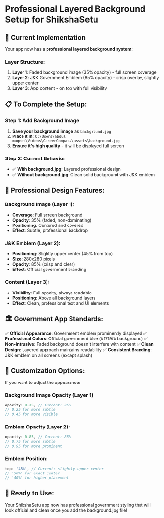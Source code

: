 # Professional Layered Background Setup for ShikshaSetu

## 🎯 Current Implementation

Your app now has a **professional layered background system**:

### Layer Structure:
1. **Layer 1**: Faded background image (35% opacity) - full screen coverage
2. **Layer 2**: J&K Government Emblem (85% opacity) - crisp overlay, slightly upper center
3. **Layer 3**: App content - on top with full visibility

## 📋 To Complete the Setup:

### Step 1: Add Background Image
1. **Save your background image** as `background.jpg`
2. **Place it in**: `C:\Users\abdul muqeet\Videos\CareerCompass\assets\background.jpg`
3. **Ensure it's high quality** - it will be displayed full screen

### Step 2: Current Behavior
- ✅ **With background.jpg**: Layered professional design
- ✅ **Without background.jpg**: Clean solid background with J&K emblem

## 🎨 Professional Design Features:

### Background Image (Layer 1):
- **Coverage**: Full screen background
- **Opacity**: 35% (faded, non-dominating)
- **Positioning**: Centered and covered
- **Effect**: Subtle, professional backdrop

### J&K Emblem (Layer 2):
- **Positioning**: Slightly upper center (45% from top)
- **Size**: 280x280 pixels
- **Opacity**: 85% (crisp and clear)
- **Effect**: Official government branding

### Content (Layer 3):
- **Visibility**: Full opacity, always readable
- **Positioning**: Above all background layers
- **Effect**: Clean, professional text and UI elements

## 🏛️ Government App Standards:

✅ **Official Appearance**: Government emblem prominently displayed
✅ **Professional Colors**: Official government blue (#f7f9fb background)
✅ **Non-intrusive**: Faded background doesn't interfere with content
✅ **Clean Design**: Layered approach maintains readability
✅ **Consistent Branding**: J&K emblem on all screens (except splash)

## 🔧 Customization Options:

If you want to adjust the appearance:

### Background Image Opacity (Layer 1):
```typescript
opacity: 0.35, // Current: 35%
// 0.25 for more subtle
// 0.45 for more visible
```

### Emblem Opacity (Layer 2):
```typescript
opacity: 0.85, // Current: 85%
// 0.75 for more subtle
// 0.95 for more prominent
```

### Emblem Position:
```typescript
top: '45%', // Current: slightly upper center
// '50%' for exact center
// '40%' for higher placement
```

## 🚀 Ready to Use:

Your ShikshaSetu app now has professional government styling that will look official and clean once you add the background.jpg file!